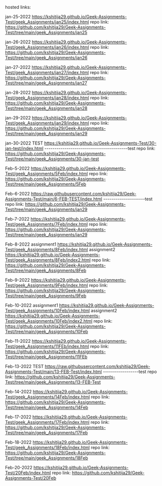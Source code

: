 hosted links:

 jan-25-2022 https://kshitija29.github.io/Geek-Assignments-Test/geek_Assignments/jan25/index.html
repo link: https://github.com/kshitija29/Geek-Assignments-Test/tree/main/geek_Assignments/jan25

 jan-26-2022 https://kshitija29.github.io/Geek-Assignments-Test/geek_Assignments/jan26/index.html 
repo link: https://github.com/kshitija29/Geek-Assignments-Test/tree/main/geek_Assignments/jan26

 jan-27-2022 https://kshitija29.github.io/Geek-Assignments-Test/geek_Assignments/jan27/index.html 
repo link: https://github.com/kshitija29/Geek-Assignments-Test/tree/main/geek_Assignments/jan27

 jan-28-2022 https://kshitija29.github.io/Geek-Assignments-Test/geek_Assignments/jan28/index.html
repo link: https://github.com/kshitija29/Geek-Assignments-Test/tree/main/geek_Assignments/jan28

 jan-29-2022 https://kshitija29.github.io/Geek-Assignments-Test/geek_Assignments/jan29/index.html
repo link: https://github.com/kshitija29/Geek-Assignments-Test/tree/main/geek_Assignments/jan29


jan-30-2022 TEST https://kshitija29.github.io/Geek-Assignments-Test/30-jan-test/index.html ------------------------------------------test
repo link: https://github.com/kshitija29/Geek-Assignments-Test/tree/main/geek_Assignments/30-jan-test


Feb-5-2022 https://kshitija29.github.io/Geek-Assignments-Test/geek_Assignments/5Feb/index.html
repo link: https://github.com/kshitija29/Geek-Assignments-Test/tree/main/geek_Assignments/5Feb

Feb-6-2022 https://raw.githubusercontent.com/kshitija29/Geek-Assignments-Test/main/6-FEB-TEST/index.html ---------------------test
repo link: https://github.com/kshitija29/Geek-Assignments-Test/tree/main/geek_Assignments/jan29

Feb-7-2022 https://kshitija29.github.io/Geek-Assignments-Test/geek_Assignments/7Feb/index.html
repo link: https://github.com/kshitija29/Geek-Assignments-Test/tree/main/geek_Assignments/jan29

Feb-8-2022 assignment1 https://kshitija29.github.io/Geek-Assignments-Test/geek_Assignments/8Feb/index.html 
assignment2 https://kshitija29.github.io/Geek-Assignments-Test/geek_Assignments/8Feb/index2.html
repo link: https://github.com/kshitija29/Geek-Assignments-Test/tree/main/geek_Assignments/8Feb

Feb-9-2022 https://kshitija29.github.io/Geek-Assignments-Test/geek_Assignments/9Feb/index.html
repo link: https://github.com/kshitija29/Geek-Assignments-Test/tree/main/geek_Assignments/9Feb


Feb-10-2022
 assignment1 
https://kshitija29.github.io/Geek-Assignments-Test/geek_Assignments/10Feb/index.html 
assignment2 
https://kshitija29.github.io/Geek-Assignments-Test/geek_Assignments/10Feb/index2.html
repo link: https://github.com/kshitija29/Geek-Assignments-Test/tree/main/geek_Assignments/10Feb


Feb-11-2022 https://kshitija29.github.io/Geek-Assignments-Test/geek_Assignments/11FEb/index.html
repo link: https://github.com/kshitija29/Geek-Assignments-Test/tree/main/geek_Assignments/11FEb


Feb-13-2022 TEST https://raw.githubusercontent.com/kshitija29/Geek-Assignments-Test/main/13-FEB-Test/index.html ------------------test
repo link: https://github.com/kshitija29/Geek-Assignments-Test/tree/main/geek_Assignments/13-FEB-Test

Feb-14-2022 https://kshitija29.github.io/Geek-Assignments-Test/geek_Assignments/14Feb/index.html
repo link: https://github.com/kshitija29/Geek-Assignments-Test/tree/main/geek_Assignments/14Feb

Feb-17-2022 https://kshitija29.github.io/Geek-Assignments-Test/geek_Assignments/17Feb/index.html
repo link: https://github.com/kshitija29/Geek-Assignments-Test/tree/main/geek_Assignments/17Feb

Feb-18-2022 https://kshitija29.github.io/Geek-Assignments-Test/geek_Assignments/18Feb/index.html
repo link: https://github.com/kshitija29/Geek-Assignments-Test/tree/main/geek_Assignments/18Feb

Feb-20-2022 https://kshitija29.github.io/Geek-Assignments-Test/20Feb/index.html
repo link: https://github.com/kshitija29/Geek-Assignments-Test/20Feb
